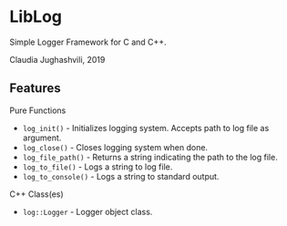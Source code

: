 # LibLog
Simple Logger Framework for C and C++.

Claudia Jughashvili, 2019

## Features
Pure Functions
- `log_init()` - Initializes logging system.  Accepts path to log file as argument.
- `log_close()` - Closes logging system when done.
- `log_file_path()` - Returns a string indicating the path to the log file.
- `log_to_file()` - Logs a string to log file.
- `log_to_console()` - Logs a string to standard output.

C++ Class(es)
- `log::Logger` - Logger object class.
